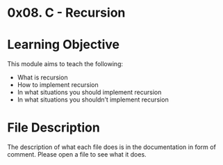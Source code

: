 # 0x08. C - Recursion

# Learning Objective
This module aims to teach the following:
* What is recursion
* How to implement recursion
* In what situations you should implement recursion
* In what situations you shouldn’t implement recursion
 
# File Description
The description of what each file does is in the documentation in form of comment. Please open a file to see what it does.
